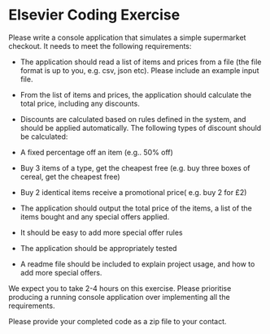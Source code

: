 # Elsevier Coding Exercise

Please write a console application that simulates a simple supermarket checkout. It needs to meet the following requirements:

* The application should read a list of items and prices from a file (the file format is up to you, e.g. csv, json etc). Please include an example input file.

* From the list of items and prices, the application should calculate the total price, including any discounts.

* Discounts are calculated based on rules defined in the system, and should be applied automatically. The following types of discount should be calculated:

* A fixed percentage off an item (e.g.. 50% off)

* Buy 3 items of a type, get the cheapest free (e.g. buy three boxes of cereal, get the cheapest free)

* Buy 2 identical items receive a promotional price( e.g. buy 2 for £2)

* The application should output the total price of the items, a list of the items bought and any special offers applied.

* It should be easy to add more special offer rules

* The application should be appropriately tested

* A readme file should be included to explain project usage, and how to add more special offers.

We expect you to take 2-4 hours on this exercise. Please prioritise producing a running console application over implementing all the requirements.

Please provide your completed code as a zip file to your contact.
